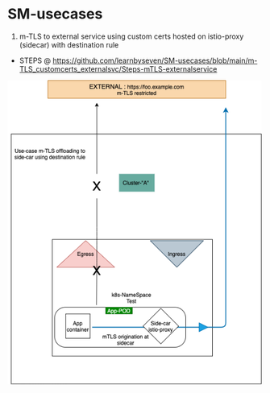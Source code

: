 # SM-usecases

1. m-TLS to external service using custom certs hosted on istio-proxy (sidecar) with destination rule 
- STEPS @ https://github.com/learnbyseven/SM-usecases/blob/main/m-TLS_customcerts_externalsvc/Steps-mTLS-externalservice

![Image of SM](https://github.com/learnbyseven/SM-usecases/blob/main/m-TLS_customcerts_externalsvc/external-service-mTLS.png)
  

